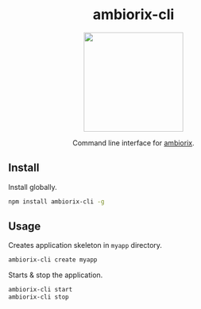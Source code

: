 <div align="center">

# ambiorix-cli

<img src="https://ambiorix.john-coene.com/_assets/ambiorix.png" height = "200px"/>

Command line interface for [ambiorix](https://ambiorix.john-coene.com).

</div>

## Install

Install globally.

```bash
npm install ambiorix-cli -g
```

## Usage

Creates application skeleton in `myapp` directory.

```bash
ambiorix-cli create myapp
```

Starts & stop the application.

```bash
ambiorix-cli start
ambiorix-cli stop
```
